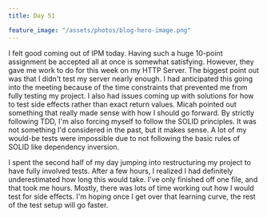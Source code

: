 ```yaml
---
title: Day 51

feature_image: "/assets/photos/blog-hero-image.png"
---
```


I felt good coming out of IPM today. Having such a huge 10-point assignment be accepted all at once is
somewhat satisfying. However, they gave me work to do for this week on my HTTP Server. The biggest point
out was that I didn't test my server nearly enough. I had anticipated this going into the meeting because
of the time constraints that prevented me from fully testing my project. I also had issues coming up with
solutions for how to test side effects rather than exact return values. Micah pointed out something that
really made sense with how I should go forward. By strictly following TDD, I'm also forcing myself to follow
the SOLID principles. It was not something I'd considered in the past, but it makes sense. A lot of my would-be
tests were impossible due to not following the basic rules of SOLID like dependency inversion.

I spent the second half of my day jumping into restructuring my project to have fully involved tests.
After a few hours, I realized I had definitely underestimated how long this would take. I've only finished
off one file, and that took me hours. Mostly, there was lots of time working out how I would test for side
effects. I'm hoping once I get over that learning curve, the rest of the test setup will go faster.
